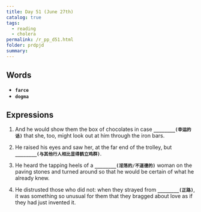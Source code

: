 ```yaml
---
title: Day 51 (June 27th)
catalog: true
tags: 
  - reading
  - cholera
permalink: /r_pp_d51.html
folder: prdpjd
summary: 
---
```


## Words

-   <b data-toggle="tooltip" data-original-title="{{site.data.glossary.farce}}">`farce`</b>
-   <b data-toggle="tooltip" data-original-title="{{site.data.glossary.dogma}}">`dogma`</b>



## Expressions

1.  And he would show them the box of chocolates in case <b data-toggle="tooltip" data-original-title="{{site.data.answers.51_a}}">`________(幸运的话)`</b> that she, too, might look out at him through the iron bars.

2.  He raised his eyes and saw her, at the far end of the trolley, but <b data-toggle="tooltip" data-original-title="{{site.data.answers.51_b}}">`________(与其他行人相比显得鹤立鸡群)`</b>.

3.  He heard the tapping heels of a <b data-toggle="tooltip" data-original-title="{{site.data.answers.51_c}}">`________(淫荡的/不道德的)`</b> woman on the paving stones and turned around so that he would be certain of what he already knew.

4.  He distrusted those who did not: when they strayed from <b data-toggle="tooltip" data-original-title="{{site.data.answers.51_d}}">`________(正路)`</b>, it was something so unusual for them that they bragged about love as if they had just invented it.